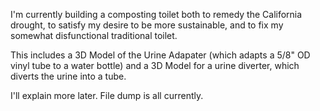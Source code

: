 I'm currently building a composting toilet both to remedy the California drought, to satisfy my desire to be more sustainable, and to fix my somewhat disfunctional traditional toilet.

This includes a 3D Model of the Urine Adapater (which adapts a 5/8" OD vinyl tube to a water bottle) and a 3D Model for a urine diverter, which diverts the urine into a tube.

I'll explain more later. File dump is all currently. 

